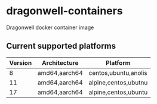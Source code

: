 # dragonwell-containers
Dragonwell docker container image

## Current supported platforms
| Version | Architecture  | Platform             |
|---------|---------------|----------------------|
| 8       | amd64,aarch64 | centos,ubuntu,anolis |
| 11      | amd64,aarch64 | alpine,centos,ubutnu |
| 17      | amd64,aarch64 | alpine,centos,ubuntu |


